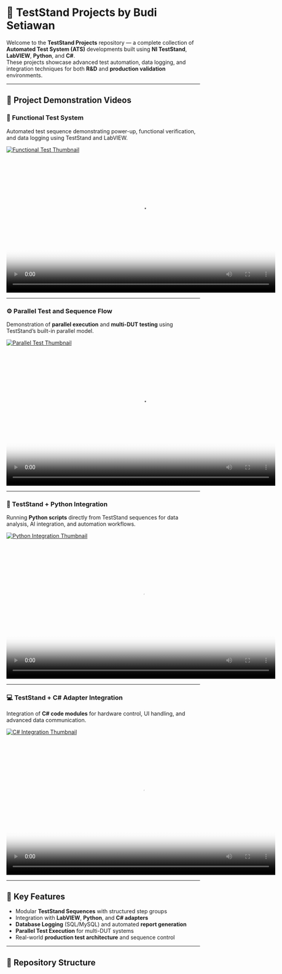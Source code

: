 # 🧪 TestStand Projects by Budi Setiawan

Welcome to the **TestStand Projects** repository — a complete collection of **Automated Test System (ATS)** developments built using **NI TestStand**, **LabVIEW**, **Python**, and **C#**.  
These projects showcase advanced test automation, data logging, and integration techniques for both **R&D** and **production validation** environments.

---

## 🎥 Project Demonstration Videos

### 🧩 Functional Test System  
Automated test sequence demonstrating power-up, functional verification, and data logging using TestStand and LabVIEW.

[![Functional Test Thumbnail](https://raw.githubusercontent.com/TestStandProjects/TestStand-Projects/main/thumbnail_functional.jpg)](https://github.com/TestStandProjects/TestStand-Projects/blob/main/Videos/bandicam%202025-10-03%2011-43-52-826.mp4)

<video src="https://github.com/TestStandProjects/TestStand-Projects/raw/main/bandicam%202025-10-03%2011-43-52-826.mp4" controls width="700" poster="https://raw.githubusercontent.com/TestStandProjects/TestStand-Projects/main/thumbnail_functional.jpg"></video>

---

### ⚙️ Parallel Test and Sequence Flow  
Demonstration of **parallel execution** and **multi-DUT testing** using TestStand’s built-in parallel model.

[![Parallel Test Thumbnail](https://raw.githubusercontent.com/TestStandProjects/TestStand-Projects/main/thumbnail_parallel.jpg)](https://github.com/TestStandProjects/TestStand-Projects/raw/main/bandicam%202025-10-03%2018-06-48-360.mp4)

<video src="https://github.com/TestStandProjects/TestStand-Projects/raw/main/bandicam%202025-10-03%2018-06-48-360.mp4" controls width="700" poster="https://raw.githubusercontent.com/TestStandProjects/TestStand-Projects/main/thumbnail_parallel.jpg"></video>

---

### 🐍 TestStand + Python Integration  
Running **Python scripts** directly from TestStand sequences for data analysis, AI integration, and automation workflows.

[![Python Integration Thumbnail](https://raw.githubusercontent.com/TestStandProjects/TestStand-Projects/main/thumbnail_python.jpg)](https://github.com/TestStandProjects/TestStand-Projects/raw/main/bandicam%202025-10-07%2019-33-02-064(TT%20Python).mp4)

<video src="https://github.com/TestStandProjects/TestStand-Projects/raw/main/bandicam%202025-10-07%2019-33-02-064(TT%20Python).mp4" controls width="700" poster="https://raw.githubusercontent.com/TestStandProjects/TestStand-Projects/main/thumbnail_python.jpg"></video>

---

### 💻 TestStand + C# Adapter Integration  
Integration of **C# code modules** for hardware control, UI handling, and advanced data communication.

[![C# Integration Thumbnail](https://raw.githubusercontent.com/TestStandProjects/TestStand-Projects/main/thumbnail_csharp.jpg)](https://github.com/TestStandProjects/TestStand-Projects/raw/main/bandicam%202025-10-07%2019-34-39-699(TT%20C%23).mp4)

<video src="https://github.com/TestStandProjects/TestStand-Projects/raw/main/bandicam%202025-10-07%2019-34-39-699(TT%20C%23).mp4" controls width="700" poster="https://raw.githubusercontent.com/TestStandProjects/TestStand-Projects/main/thumbnail_csharp.jpg"></video>

---

## 🔧 Key Features

- Modular **TestStand Sequences** with structured step groups  
- Integration with **LabVIEW**, **Python**, and **C# adapters**  
- **Database Logging** (SQL/MySQL) and automated **report generation**  
- **Parallel Test Execution** for multi-DUT systems  
- Real-world **production test architecture** and sequence control  

---

## 📁 Repository Structure

